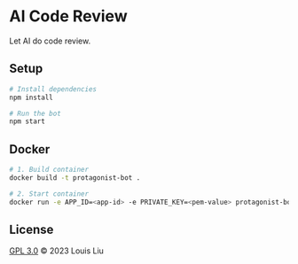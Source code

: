 # AI Code Review

Let AI do code review.

## Setup

```sh
# Install dependencies
npm install

# Run the bot
npm start
```

## Docker

```sh
# 1. Build container
docker build -t protagonist-bot .

# 2. Start container
docker run -e APP_ID=<app-id> -e PRIVATE_KEY=<pem-value> protagonist-bot
```

## License

[GPL 3.0](LICENSE) © 2023 Louis Liu
